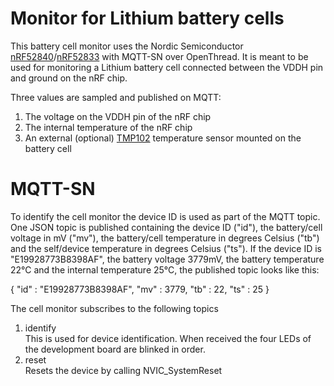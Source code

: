# Monitor for Lithium battery cells

This battery cell monitor uses the Nordic Semiconductor [nRF52840](https://www.nordicsemi.com/Products/Low-power-short-range-wireless/nRF52840)/[nRF52833](https://www.nordicsemi.com/Products/Low-power-short-range-wireless/nRF52833) with MQTT-SN over OpenThread.
It is meant to be used for monitoring a Lithium battery cell connected between the VDDH pin and ground on the nRF chip.

Three values are sampled and published on MQTT:

1. The voltage on the VDDH pin of the nRF chip
2. The internal temperature of the nRF chip
3. An external (optional) [TMP102](https://www.sparkfun.com/products/13314) temperature sensor mounted on the battery cell

# MQTT-SN

To identify the cell monitor the device ID is used as part of the MQTT topic. One JSON topic is published containing the device ID ("id"), the battery/cell voltage in mV ("mv"), the battery/cell temperature in degrees Celsius ("tb") and the self/device temperature in degrees Celsius ("ts"). If the device ID is
"E19928773B8398AF", the battery voltage 3779mV, the battery temperature 22&deg;C and the internal temperature 25&deg;C, the published topic looks like this:

{
  "id" : "E19928773B8398AF",
  "mv" : 3779,
  "tb" : 22,
  "ts" : 25
}

The cell monitor subscribes to the following topics

1.  identify  
    This is used for device identification. When received the four LEDs of the development board are blinked in order.
2.  reset  
    Resets the device by calling NVIC_SystemReset
